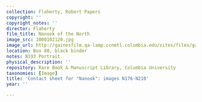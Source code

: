 ```yaml
---
collection: Flaherty, Robert Papers
copyright: ''
copyright_notes: ''
director: Flaherty
film_title: Nanook of the North
image_src: 1000102120.jpg
image_url: http://gainesfilm.qa-lamp.ccnmtl.columbia.edu/sites/files/gainesfilm/images/1000102120.jpg
location: Box 80, black binder
notes: N193 Portrait
physical_description: ''
repository: Rare Book & Manuscript Library, Columbia University
taxonomies: [Image]
title: 'Contact sheet for "Nanook": images N176-N210'
year: ''

---
```

